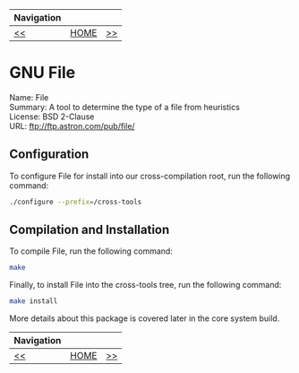 | Navigation |||
| --- | --- | ---: |
| [<<](./CrossCompileOverview.md) | [HOME](./README.md) | [>>](./CrossCompileLinuxHeaders.md) |

# GNU File

Name: File<br />
Summary: A tool to determine the type of a file from heuristics<br />
License: BSD 2-Clause<br />
URL: ftp://ftp.astron.com/pub/file/ <br />

## Configuration

To configure File for install into our cross-compilation root, run the following command:

```bash
./configure --prefix=/cross-tools
```

## Compilation and Installation

To compile File, run the following command:

```bash
make
```

Finally, to install File into the cross-tools tree, run the following command:

```bash
make install
```

More details about this package is covered later in the core system build.


| Navigation |||
| --- | --- | ---: |
| [<<](./CrossCompileOverview.md) | [HOME](./README.md) | [>>](./CrossCompileLinuxHeaders.md) |
